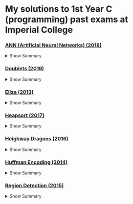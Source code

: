 # My solutions to 1st Year C (programming) past exams at Imperial College

### [ANN (Artificial Neural Networks) (2018)](ANN/README.md)
<details>

<summary>Show Summary</summary>

    Create and test an artificial neural network that is trained using the XOR function.

</details>

### [Doublets (2019)](doublets/README.md)
<details>

<summary>Show Summary</summary>

    Create a tree based algorithm to build a valid chain of words in order to win a game of doublets.

</details>

### [Eliza (2013)](eliza/README.md)
<details>

<summary>Show Summary</summary>

    - Create a natural language processing algorithm to implement an ELIZA-like program, which emulates the effect of talking to a psychiatrist.
    - Develop string proccesing functions within C.
    - Build a dynamically linked list with necessary functions to add and delete from the list.
    - Deal with memory leaks.

</details>

### [Heapsort (2017)](heapsort/README.md)
<details>

<summary>Show Summary</summary>

    - Implementing the max heapsort algorithm within C using various data structs.
    - Aim is to run the max heapsort algorithm on a bunch of characters.

</details>

### [Heighway Dragons (2016)](heighway/README.md)
<details>

<summary>Show Summary</summary>

    - Draw a fractal curve using L-systems.
    - Use axioms and rules to recursively build patterns by translating them into turtle commands.
    - Using a simple understanding of co-ordinate geometry, program a turtle to trace the pattern.
    - Deal with debugging faulty code.

</details>

### [Huffman Encoding (2014)](huffman/README.md)
<details>

<summary>Show Summary</summary>

    - Create a binary tree(-like) data structure with all the functions to add, find and delete elements from it.
    - Create encoding and decoding instructions to extract/insert any word from the tree structure.

</details>

### [Region Detection (2015)](region/README.md)
<details>

<summary>Show Summary</summary>

    - Create an algorithm to detect if any objects in an image collide with each other.
    - Create a tree based structure to hold all data on objects within regions.
        - Populate the tree based structure such that embedded objects are always children of their parents.
     - Create a dynamic linked list structure to hold all adjacent objects/regions
        - Populate the linked list structure such that adjacent regions are stored next to each other.
    - Create an algorithm to traverse the linked list and tree structures to find any collisions.

</details>

